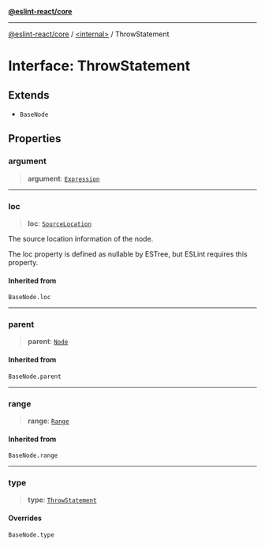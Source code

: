 [**@eslint-react/core**](../../README.md)

***

[@eslint-react/core](../../README.md) / [\<internal\>](../README.md) / ThrowStatement

# Interface: ThrowStatement

## Extends

- `BaseNode`

## Properties

### argument

> **argument**: [`Expression`](../type-aliases/Expression.md)

***

### loc

> **loc**: [`SourceLocation`](SourceLocation.md)

The source location information of the node.

The loc property is defined as nullable by ESTree, but ESLint requires this property.

#### Inherited from

`BaseNode.loc`

***

### parent

> **parent**: [`Node`](../type-aliases/Node.md)

#### Inherited from

`BaseNode.parent`

***

### range

> **range**: [`Range`](../type-aliases/Range.md)

#### Inherited from

`BaseNode.range`

***

### type

> **type**: [`ThrowStatement`](../README.md#throwstatement)

#### Overrides

`BaseNode.type`
